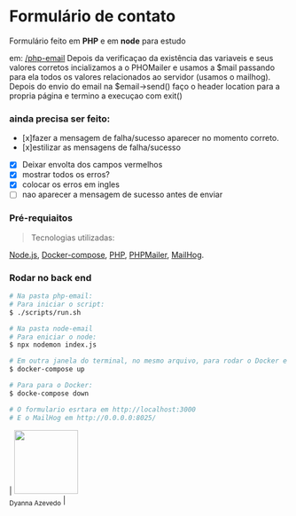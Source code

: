 # Formulário de contato

Formulário feito em **PHP** e em **node** para estudo

em:
[/php-email](#php-email)
Depois da verificaçao da existência das variaveis e seus valores corretos incializamos a o PHOMailer e usamos a $mail passando para ela todos os valores relacionados ao servidor (usamos o mailhog). Depois do envio do email na $email->send() faço o header location para a propria página e termino a execuçao com exit()

### ainda precisa ser feito:

- [x]fazer a mensagem de falha/sucesso aparecer no momento correto.
- [x]estilizar as mensagens de falha/sucesso
- [x] Deixar envolta dos campos vermelhos
- [x] mostrar todos os erros?
- [x] colocar os erros em ingles
- [ ] nao aparecer a mensagem de sucesso antes de enviar

### Pré-requiaitos

> Tecnologias utilizadas:

[Node.js](https://nodejs.org/en/),
[Docker-compose](https://docs.docker.com/compose/install/),
[PHP](https://www.php.net/manual/pt_BR/install),
[PHPMailer](https://github.com/PHPMailer/PHPMailer),
[MailHog](https://github.com/mailhog/MailHog).

### Rodar no back end

```bash
# Na pasta php-email:
# Para iniciar o script:
$ ./scripts/run.sh

# Na pasta node-email
# Para eniciar o node:
$ npx nodemon index.js

# Em outra janela do terminal, no mesmo arquivo, para rodar o Docker e iniciar o Mailhog
$ docker-compose up

# Para para o Docker:
$ docke-compose down

# O formulario esrtara em http://localhost:3000
# E o MailHog em http://0.0.0.0:8025/

```

| <img src="https://avatars.githubusercontent.com/dyvaz" width=115><br><sub>Dyanna Azevedo</sub> |
